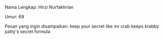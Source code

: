 Nama Lengkap: Hirzi Nurfakhrian

Umur: 69

Pesan yang ingin disampaikan: keep your secret like mr crab keeps krabby patty's secret formula
